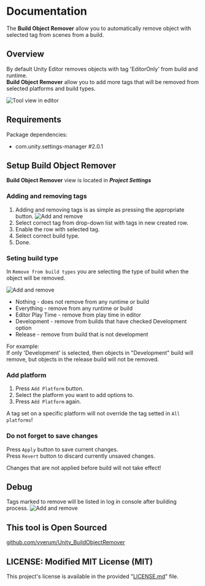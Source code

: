 # Documentation

The **Build Object Remover** allow you to automatically remove object with selected tag from scenes from a build.

## Overview

By default Unity Editor removes objects with tag 'EditorOnly' from build and runtime.<br/>
**Build Object Remover** allow you to add more tags that will be removed from selected platforms and build types.

![Tool view in editor][ViewImage]

## Requirements

Package dependencies:
* com.unity.settings-manager #2.0.1

## Setup **Build Object Remover**

**Build Object Remover** view is located in ***Project Settings***

### Adding and removing tags<br/>
1. Adding and removing tags is as simple as pressing the appropriate button.
![Add and remove][AddRemoveImage]
2. Select correct tag from drop-down list with tags in new created row.
3. Enable the row with selected tag.
4. Select correct build type.
5. Done.

### Seting build type
In `Remove from build types` you are selecting the type of build when the object will be removed.

![Add and remove][BuildTypeImage]
* Nothing - does not remove from any runtime or build
* Everything - remove from any runtime or build
* Editor Play Time - remove from play time in editor 
* Development - remove from builds that have checked Development option
* Release - remove from build that is not development

For example:<br/>
If only 'Development' is selected, then objects in "Development" build will remove, but objects in the release build will not be removed.

### Add platform
1. Press `Add Platform` button.
2. Select the platform you want to add options to.
3. Press `Add Platform` again.

A tag set on a specific platform will not override the tag setted in `All platforms`!

### Do not forget to save changes
Press `Apply` button to save current changes.<br/>
Press `Revert` button to discard currently unsaved changes.<br/>

Changes that are not applied before build will not take effect!

## Debug
Tags marked to remove will be listed in log in console after building process.
![Add and remove][BuildLogImage]

## This tool is Open Sourced
[github.com/vverum/Unity_BuildObjectRemover](https://github.com/vverum/Unity_BuildObjectRemover)

## LICENSE: Modified MIT License (MIT)
This project's license is available in the provided "[LICENSE.md](../LICENSE.md)" file.


[ViewImage]: BuildObjRemoverScreenshot.png?raw=true "Tool view in editor"
[AddRemoveImage]: AddRemoveTagScreenshot.png
[BuildTypeImage]: BuildTypeScreenshot.png
[BuildLogImage]: LogScreenshot.png